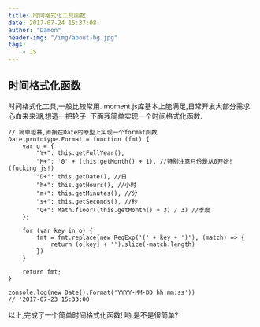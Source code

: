 ```yaml
---
title: 时间格式化工具函数
date: 2017-07-24 15:37:08
author: "Damon"
header-img: "/img/about-bg.jpg"
tags:
    - JS
---
```




## 时间格式化函数

时间格式化工具,一般比较常用. moment.js库基本上能满足,日常开发大部分需求. 
心血来来潮,想造一把轮子.  下面我简单实现一个时间格式化函数.

```
// 简单粗暴,直接在Date的原型上实现一个format函数
Date.prototype.Format = function (fmt) {
    var o = {
        "Y+": this.getFullYear(),    
        "M+": '0' + (this.getMonth() + 1), //特别注意月份是从0开始!  (fucking js!)   
        "D+": this.getDate(), //日 
        "h+": this.getHours(), //小时 
        "m+": this.getMinutes(), //分 
        "s+": this.getSeconds(), //秒 
        "Q+": Math.floor((this.getMonth() + 3) / 3) //季度 
    };

    for (var key in o) {
        fmt = fmt.replace(new RegExp('(' + key + ')'), (match) => {
            return (o[key] + '').slice(-match.length)
        })
    }

    return fmt;
}

console.log(new Date().Format('YYYY-MM-DD hh:mm:ss'))
// '2017-07-23 15:33:00'
```

以上,完成了一个简单时间格式化函数!   哟,是不是很简单? 